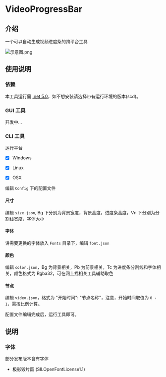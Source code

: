 # VideoProgressBar

## 介绍

一个可以自动生成视频进度条的跨平台工具

![示意图.png](https://z3.ax1x.com/2021/10/28/5OD238.png)

## 使用说明

### 依赖

本工具运行需 [.net 5.0](https://dotnet.microsoft.com/download/dotnet/5.0/runtime)，如不想安装请选择带有运行环境的版本(scd)。

### GUI 工具

开发中...

### CLI 工具

运行平台

- [x] Windows
- [x] Linux
- [x] OSX


编辑 `Config` 下的配置文件

#### 尺寸

编辑 `size.json`, Bg 下分别为背景宽度，背景高度，进度条高度，Vn 下分别为分割线宽度，字体大小

#### 字体

讲需要更换的字体放入 `Fonts` 目录下，编辑 `font.json`

#### 颜色

编辑 `color.json`，Bg 为背景相关，Pb 为前景相关，Tc 为进度条分割线和字体相关，颜色格式为 Rgba32，可在网上找相关工具辅助取色

#### 节点

编辑 `video.json`，格式为 "开始时间": "节点名称"，注意，开始时间取值为 `0 - 1`，需按比例计算。

配置文件编辑完成后，运行工具即可。

## 说明

### 字体

部分发布版本含有字体

- 极影毁片圆 (SILOpenFontLicense1.1)